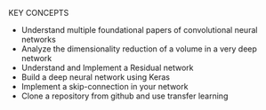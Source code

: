 KEY CONCEPTS
* Understand multiple foundational papers of convolutional neural networks
* Analyze the dimensionality reduction of a volume in a very deep network
* Understand and Implement a Residual network
* Build a deep neural network using Keras
* Implement a skip-connection in your network
* Clone a repository from github and use transfer learning
